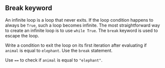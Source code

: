 ## Break keyword

An infinite loop is a loop that never exits. If the loop condition happens to 
always be `True`, such a loop becomes infinite. The most straightforward way to create
an infinite loop is to use `while True`. The `break` keyword is used to 
escape the loop.  

  
Write a condition to exit the loop on its first iteration after evaluating if `animal`
is equal to `elephant`.  Use the `break` statement.  

<div class="hint">Use <code>==</code> to check if <code>animal</code> is equal to <code>"elephant"</code>.</div>
